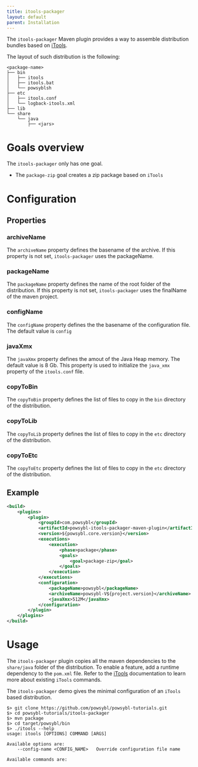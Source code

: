 ```yaml
---
title: itools-packager
layout: default
parent: Installation
---
```


The `itools-packager` Maven plugin provides a way to assemble distribution bundles based on [iTools](../tools/index.md).

The layout of such distribution is the following:
```
<package-name>
├── bin
│   ├── itools
│   ├── itools.bat
│   └── powsyblsh
├── etc
│   ├── itools.conf
│   └── logback-itools.xml
├── lib
└── share
    └── java
        ├── <jars>
```

# Goals overview
The `itools-packager` only has one goal.
- The `package-zip` goal creates a zip package based on `iTools`

# Configuration

## Properties

### archiveName
The `archiveName` property defines the basename of the archive. If this property is not set, `itools-packager` uses the
packageName.

### packageName
The `packageName` property defines the name of the root folder of the distribution. If this property is not set,
`itools-packager` uses the finalName of the maven project.

### configName
The `configName` property defines the the basename of the configuration file. The default value is `config`

### javaXmx
The `javaXmx` property defines the amout of the Java Heap memory. The default value is 8 Gb. This property is used to
initialize the `java_xmx` property of the `itools.conf` file.

### copyToBin
The `copyToBin` property defines the list of files to copy in the `bin` directory of the distribution.

### copyToLib
The `copyToLib` property defines the list of files to copy in the `etc` directory of the distribution.

### copyToEtc
The `copyToEtc` property defines the list of files to copy in the `etc` directory of the distribution.

## Example
```xml
<build>
    <plugins>
        <plugin>
            <groupId>com.powsybl</groupId>
            <artifactId>powsybl-itools-packager-maven-plugin</artifactId>
            <version>${powsybl.core.version}</version>
            <executions>
                <execution>
                    <phase>package</phase>
                    <goals>
                        <goal>package-zip</goal>
                    </goals>
                </execution>
            </executions>
            <configuration>
                <packageName>powsybl</packageName>
                <archiveName>powsybl-V${project.version}</archiveName>
                <javaXmx>512M</javaXmx>
            </configuration>
        </plugin>
    </plugins>
</build>
```

# Usage
The `itools-packager` plugin copies all the maven dependencies to the `share/java` folder of the distribution. To enable
a feature, add a runtime dependency to the `pom.xml` file. Refer to the [iTools](../tools/index.md) documentation to
learn more about existing `iTools` commands.

The `itools-packager` demo gives the minimal configuration of an `iTools` based distribution.
```shell
$> git clone https://github.com/powsybl/powsybl-tutorials.git
$> cd powsybl-tutorials/itools-packager
$> mvn package
$> cd target/powsybl/bin
$> ./itools --help
usage: itools [OPTIONS] COMMAND [ARGS]

Available options are:
    --config-name <CONFIG_NAME>   Override configuration file name

Available commands are:

```
